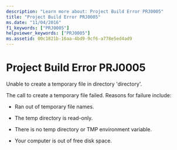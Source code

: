 ```yaml
---
description: "Learn more about: Project Build Error PRJ0005"
title: "Project Build Error PRJ0005"
ms.date: "11/04/2016"
f1_keywords: ["PRJ0005"]
helpviewer_keywords: ["PRJ0005"]
ms.assetid: 00c1821b-16aa-4bd9-9cf6-a778e5ed4ad9
---
```

# Project Build Error PRJ0005

Unable to create a temporary file in directory 'directory'.

The call to create a temporary file failed. Reasons for failure include:

- Ran out of temporary file names.

- The temp directory is read-only.

- There is no temp directory or TMP environment variable.

- Your computer is out of free disk space.
